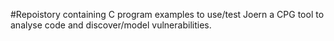 #Repoistory containing C program examples to use/test Joern <a href="https://github.com/joernio/joern"></a> a CPG tool to analyse code and discover/model vulnerabilities.